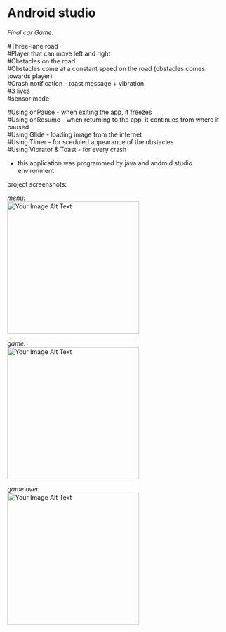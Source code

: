 # Android studio

_Final car Game:_

#Three-lane road <br>
#Player that can move left and right<br>
#Obstacles on the road<br>
#Obstacles come at a constant speed on the road (obstacles comes towards player)<br>
#Crash notification - toast message + vibration<br>
#3 lives<br>
#sensor mode


#Using onPause - when exiting the app, it freezes<br>
#Using onResume - when returning to the app, it continues from where it paused<br>
#Using Glide - loading image from the internet<br>
#Using Timer - for sceduled appearance of the obstacles<br>
#Using Vibrator & Toast - for every crash<br>

* this application was programmed by java and android studio environment<br>

project screenshots:

*menu:* 
<br><img src="https://github.com/sapir852/carGame_Final_project/assets/46643472/a1e7c65d-0d83-4396-aa8b-926d671f7534" alt="Your Image Alt Text" width="300">

*game:* 
<br><img src="https://github.com/sapir852/carGame_Final_project/assets/46643472/b3b12477-68b2-4e2d-b30c-f75f2256e8bf" alt="Your Image Alt Text" width="300">

*game over*
<br><img src="https://github.com/sapir852/carGame_Final_project/assets/46643472/58aeb88b-539a-495a-b43d-48634fe6d6e7" alt="Your Image Alt Text" width="300">
